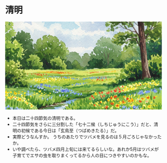 # 清明
![清明の光景](img/spring_field.jpg)	
- 本日は二十四節気の清明である。
- 二十四節気をさらに三分割した「七十二候（しちじゅうにこう）」だと、清明の初候である今日は「玄鳥至（つばめきたる）」だ。
- 実際どうなんすか。 うちのあたりでツバメを見るのは５月ごろじゃなかったか。
- いや調べたら、ツバメ四月上旬には来てるらしいな。あれか5月はツバメが子育てでエサの虫を取りまくってるから人の目につきやすいのかもな。